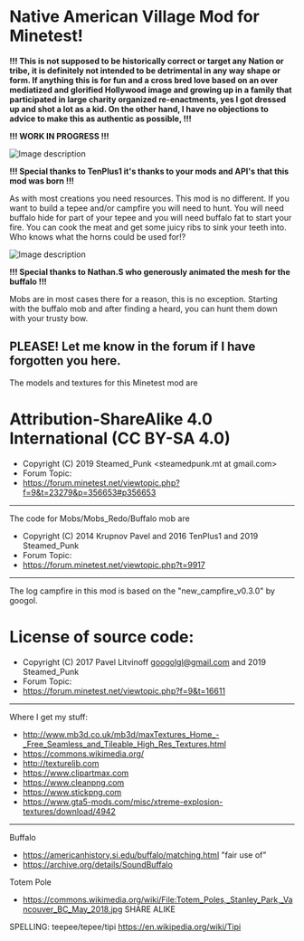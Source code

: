 # Native American Village Mod for Minetest!

**!!! This is not supposed to be historically correct or target any Nation or tribe, it is definitely not intended to be detrimental in any way shape or form. If anything this is for fun and a cross bred love based on an over mediatized and glorified Hollywood image and growing up in a family that participated in large charity organized re-enactments, yes I got dressed up and shot a lot as a kid. On the other hand, I have no objections to advice to make this as authentic as possible,  !!!**

**!!! WORK IN PROGRESS !!!**

![Image description](https://raw.githubusercontent.com/Steamed-Punk/Indian-Village-Mod/master/screenshot.png?token=ANDKMR72ZLXZFXYOBGKDQ3C5OUVVW)

**!!! Special thanks to TenPlus1 it's thanks to your mods and API's that this mod was born !!!**

As with most creations you need resources. This mod is no different. If you want to build a tepee and/or campfire you will need to hunt.
You will need buffalo hide for part of your tepee and you will need buffalo fat to start your fire. You can cook the meat and get some juicy ribs to sink your teeth into. Who knows what the horns could be used for!?

![Image description](https://raw.githubusercontent.com/Steamed-Punk/Indian-Village-Mobs/master/screenshot.png?token=ANDKMR7MT4DCXMZIGO7RRES5OUVCM)

**!!! Special thanks to Nathan.S who generously animated the mesh for the buffalo  !!!**

Mobs are in most cases there for a reason, this is no exception. Starting with the buffalo mob and after finding a heard, you can hunt them down with your trusty bow.


PLEASE! Let me know in the forum if I have forgotten you here.
---------------------------------------------------------------------------

The models and textures for this Minetest mod are
# Attribution-ShareAlike 4.0 International (CC BY-SA 4.0)
- Copyright (C) 2019 Steamed_Punk <steamedpunk.mt at gmail.com>
- Forum Topic:
- <https://forum.minetest.net/viewtopic.php?f=9&t=23279&p=356653#p356653>

---------------------------------------------------------------------------

The code for Mobs/Mobs_Redo/Buffalo mob are
- Copyright (C) 2014 Krupnov Pavel and 2016 TenPlus1 and 2019 Steamed_Punk
- Forum Topic:
- <https://forum.minetest.net/viewtopic.php?t=9917>

---------------------------------------------------------------------------

The log campfire in this mod is based on the "new_campfire_v0.3.0" by googol.
# License of source code:
- Copyright (C) 2017 Pavel Litvinoff <googolgl@gmail.com> and 2019 Steamed_Punk
- Forum Topic:
- <https://forum.minetest.net/viewtopic.php?f=9&t=16611>

---------------------------------------------------------------------------

Where I get my stuff:

- http://www.mb3d.co.uk/mb3d/maxTextures_Home_-_Free_Seamless_and_Tileable_High_Res_Textures.html
- https://commons.wikimedia.org/
- http://texturelib.com
- https://www.clipartmax.com
- https://www.cleanpng.com
- https://www.stickpng.com
- https://www.gta5-mods.com/misc/xtreme-explosion-textures/download/4942

---------------------------------------------------------------------------
Buffalo
- https://americanhistory.si.edu/buffalo/matching.html    "fair use of"
- https://archive.org/details/SoundBuffalo

Totem Pole
- https://commons.wikimedia.org/wiki/File:Totem_Poles,_Stanley_Park,_Vancouver_BC_May_2018.jpg   SHARE ALIKE

SPELLING: teepee/tepee/tipi https://en.wikipedia.org/wiki/Tipi
